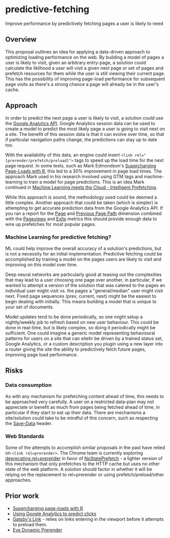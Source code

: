 # predictive-fetching
Improve performance by predictively fetching pages a user is likely to need

## Overview

This proposal outlines an idea for applying a data-driven approach to optimizing loading performance on the web. By building a model of pages a user is likely to visit, given an arbitrary entry-page, a solution could calculate the liklihood a user will visit a given next page or set of pages and prefetch resources for them while the user is still viewing their current page. This has the possibility of improving page-load performance for subsequent page visits as there's a strong chance a page will already be in the user's cache.

## Approach 

In order to predict the next page a user is likely to visit, a solution could use the [Google Analytics API](https://developers.google.com/analytics/devguides/reporting/core/v4/). Google Analytics session data can be used to create a model to predict the most likely page a user is going to visit next on a site. The benefit of this session data is that it can evolve over time, so that if particular navigation paths change, the predictions can stay up to date too. 

With the availability of this data, an engine could insert `<link rel="[prerender/prefetch/preload]">` tags to speed up the load time for the next page request. In some tests, such as Mark Edmondson's [Supercharging Page-Loads with R](http://code.markedmondson.me/predictClickOpenCPU/supercharge.html), this led to a 30% improvement in page load times. The approach Mark used in his research involved using GTM tags and machine-learning to train a model for page predictions. This is an idea Mark continued in [Machine Learning meets the Cloud - Intelligent Prefetching](https://iihnordic.com/blog/machine-learning-meets-the-cloud-intelligent-prefetching/).

While this approach is sound, the methodology used could be deemed a little complex. Another approach that could be taken (which is simpler) is attempting to get accurate prediction data from the Google Analytics API. If you ran a report for the [Page](https://developers.google.com/analytics/devguides/reporting/core/dimsmets#view=detail&group=page_tracking&jump=ga_pagepath) and [Previous Page Path](https://developers.google.com/analytics/devguides/reporting/core/dimsmets#view=detail&group=page_tracking&jump=ga_previouspagepath) dimension combined with the [Pageviews](https://developers.google.com/analytics/devguides/reporting/core/dimsmets#view=detail&group=page_tracking&jump=ga_pageviews) and [Exits](https://developers.google.com/analytics/devguides/reporting/core/dimsmets#view=detail&group=page_tracking&jump=ga_exits) metrics this should provide enough data to wire up prefetches for most popular pages.

### Machine Learning for predictive fetching?

ML could help improve the overall accuracy of a solution's predictions, but is not a necessity for an initial implementation. Predictive fetching could be accomplished by training a model on the pages users are likely to visit and improving on this model over time. 

Deep neural networks are particularly good at teasing out the complexities that may lead to a user choosing one page over another, in particular, if we wanted to attempt a version of the solution that was catered to the pages an individual user might visit vs. the pages a "general/median" user might visit next. Fixed page sequences (prev, current, next) might be the easiest to begin dealing with initially. This means building a model that is unique to your set of documents. 

Model updates tend to be done periodically, so one might setup a nightly/weekly job to refresh based on new user behaviour. This could be done in real-time, but is likely complex, so doing it periodically might be sufficient. One could imagine a generic model representing behavioural patterns for users on a site that can eitehr be driven by a trained status set, Google Analytics, or a custom description you plugin using a new layer into a router giving the site the ability to predictively fetch future pages, improving page load performance.

## Risks

### Data consumption

As with any mechanism for prefetching content ahead of time, this needs to be approached very carefully. A user on a restricted data-plan may not appreciate or benefit as much from pages being fetched ahead of time, in particular if they start to eat up their data. There are mechanisms a site/solution could take to be mindful of this concern, such as respecting the [Save-Data](https://developers.google.com/web/updates/2016/02/save-data) header. 

### Web Standards

Some of the attempts to accomplish similar proposals in the past have relied on `<link rel=prerender>`. The Chrome team is currently exploring [deprecating rel=prerender](https://groups.google.com/a/chromium.org/forum/#!topic/blink-dev/0nSxuuv9bBw) in favor of [NoStatePrefetch](https://docs.google.com/document/d/16VCYGGWau483IMSxODpg5faZny1FJ6vNK2v-BuM5EhU/edit#) - a lighter version of this mechanism that only prefetches to the HTTP cache but uses no other state of the web platform. A solution should factor in whether it will be relying on the replacement to rel=prerender or using prefetch/preload/other approaches.


## Prior work

* [Supercharging page-loads with R](http://code.markedmondson.me/predictClickOpenCPU/supercharge.html)
* [Using Google Analytics to predict clicks](https://www.noisetosignal.io/2016/11/using-google-analytics-to-predict-clicks-and-speed-up-your-website/)
* [Gatsby's Link](https://github.com/gatsbyjs/gatsby/tree/master/packages/gatsby-link) - relies on links entering in the viewport before it attempts to preload them.
* [Eve Dynamic Prerender](https://wordpress.org/plugins/eve-dynamic-prerender/)




